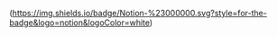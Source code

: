 (https://img.shields.io/badge/Notion-%23000000.svg?style=for-the-badge&logo=notion&logoColor=white)
